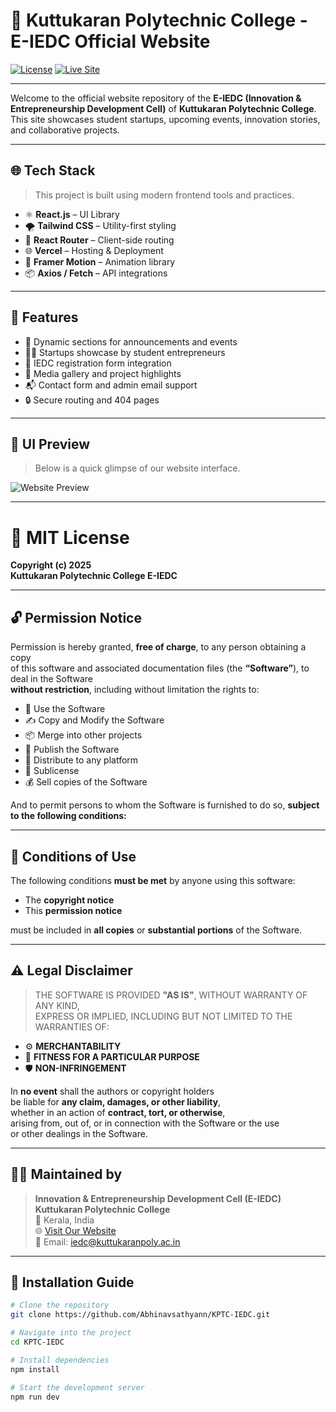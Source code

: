 # 🚀 Kuttukaran Polytechnic College - E-IEDC Official Website

[![License](https://img.shields.io/github/license/Abhinavsathyann/KPTC-IEDC?style=flat-square)](https://github.com/Abhinavsathyann/KPTC-IEDC/blob/main/LICENSE)
[![Live Site](https://img.shields.io/badge/View%20Site-Live-green?style=flat-square&logo=vercel)](https://kptciedc.vercel.app/)

---

Welcome to the official website repository of the **E-IEDC (Innovation & Entrepreneurship Development Cell)** of **Kuttukaran Polytechnic College**. This site showcases student startups, upcoming events, innovation stories, and collaborative projects.

---

## 🌐 Tech Stack

> This project is built using modern frontend tools and practices.

- ⚛️ **React.js** – UI Library  
- 🌪 **Tailwind CSS** – Utility-first styling  
- 🔀 **React Router** – Client-side routing  
- 🌐 **Vercel** – Hosting & Deployment  
- 🧩 **Framer Motion** – Animation library  
- 📦 **Axios / Fetch** – API integrations

---

## 🧠 Features

- 📰 Dynamic sections for announcements and events  
- 🧑‍🎓 Startups showcase by student entrepreneurs  
- 🧾 IEDC registration form integration  
- 📸 Media gallery and project highlights  
- 📬 Contact form and admin email support  
- 🔒 Secure routing and 404 pages

---

## 📸 UI Preview

> Below is a quick glimpse of our website interface.

![Website Preview](https://kptciedc.vercel.app/)

---

# 📜 MIT License

**Copyright (c) 2025  
Kuttukaran Polytechnic College E-IEDC**

---

## 🔓 Permission Notice

Permission is hereby granted, **free of charge**, to any person obtaining a copy  
of this software and associated documentation files (the **“Software”**), to deal in the Software  
**without restriction**, including without limitation the rights to:

- 🔁 Use the Software  
- ✍️ Copy and Modify the Software  
- 📦 Merge into other projects  
- 📰 Publish the Software  
- 📨 Distribute to any platform  
- 💼 Sublicense  
- 💰 Sell copies of the Software  

And to permit persons to whom the Software is furnished to do so, **subject to the following conditions:**

---

## 📌 Conditions of Use

The following conditions **must be met** by anyone using this software:

- The **copyright notice**
- This **permission notice**

must be included in **all copies** or **substantial portions** of the Software.

---

## ⚠️ Legal Disclaimer

> THE SOFTWARE IS PROVIDED **"AS IS"**, WITHOUT WARRANTY OF ANY KIND,  
EXPRESS OR IMPLIED, INCLUDING BUT NOT LIMITED TO THE WARRANTIES OF:

- ⚙️ **MERCHANTABILITY**  
- 🎯 **FITNESS FOR A PARTICULAR PURPOSE**  
- 🛡️ **NON-INFRINGEMENT**

In **no event** shall the authors or copyright holders  
be liable for **any claim, damages, or other liability**,  
whether in an action of **contract, tort, or otherwise**,  
arising from, out of, or in connection with the Software or the use  
or other dealings in the Software.

---

## 👨‍💻 Maintained by

> **Innovation & Entrepreneurship Development Cell (E-IEDC)**  
> **Kuttukaran Polytechnic College**  
> 📍 Kerala, India  
> 🌐 [Visit Our Website](https://kptciedc.vercel.app/)  
> 📧 Email: [iedc@kuttukaranpoly.ac.in](mailto:)

---




## 🚧 Installation Guide

```bash
# Clone the repository
git clone https://github.com/Abhinavsathyann/KPTC-IEDC.git

# Navigate into the project
cd KPTC-IEDC

# Install dependencies
npm install

# Start the development server
npm run dev



